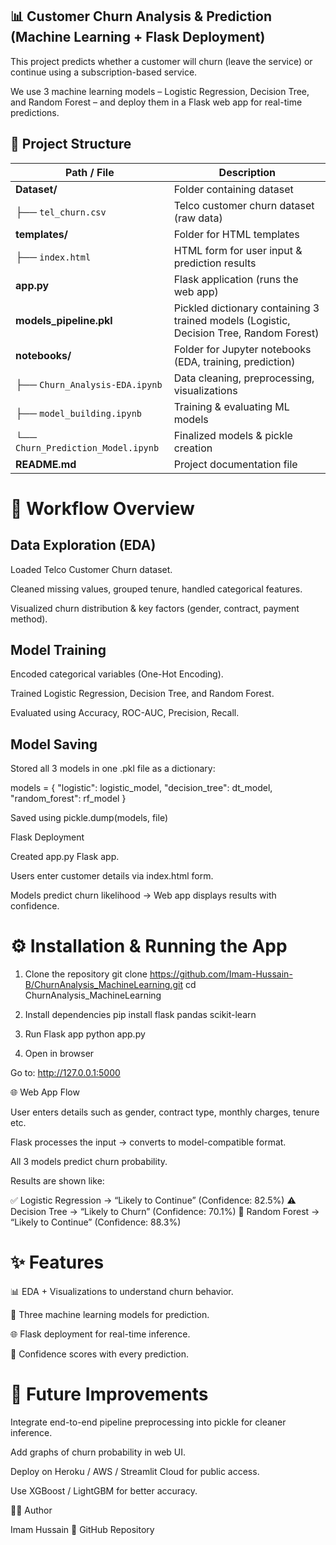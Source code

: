 ## 📊 Customer Churn Analysis & Prediction (Machine Learning + Flask Deployment)

This project predicts whether a customer will churn (leave the service) or continue using a subscription-based service.

We use 3 machine learning models – Logistic Regression, Decision Tree, and Random Forest – and deploy them in a Flask web app for real-time predictions.

## 📂 Project Structure
| Path / File                        | Description                                                                             |
| ---------------------------------- | --------------------------------------------------------------------------------------- |
| **Dataset/**                       | Folder containing dataset                                                               |
| ├── `tel_churn.csv`                | Telco customer churn dataset (raw data)                                                 |
| **templates/**                     | Folder for HTML templates                                                               |
| ├── `index.html`                   | HTML form for user input & prediction results                                           |
| **app.py**                         | Flask application (runs the web app)                                                    |
| **models\_pipeline.pkl**           | Pickled dictionary containing 3 trained models (Logistic, Decision Tree, Random Forest) |
| **notebooks/**                     | Folder for Jupyter notebooks (EDA, training, prediction)                                |
| ├── `Churn_Analysis-EDA.ipynb`     | Data cleaning, preprocessing, visualizations                                            |
| ├── `model_building.ipynb`         | Training & evaluating ML models                                                         |
| └── `Churn_Prediction_Model.ipynb` | Finalized models & pickle creation                                                      |
| **README.md**                      | Project documentation file                                                              |


# 🚀 Workflow Overview

## Data Exploration (EDA)

Loaded Telco Customer Churn dataset.

Cleaned missing values, grouped tenure, handled categorical features.

Visualized churn distribution & key factors (gender, contract, payment method).

## Model Training

Encoded categorical variables (One-Hot Encoding).

Trained Logistic Regression, Decision Tree, and Random Forest.

Evaluated using Accuracy, ROC-AUC, Precision, Recall.

## Model Saving

Stored all 3 models in one .pkl file as a dictionary:

models = {
  "logistic": logistic_model,
  "decision_tree": dt_model,
  "random_forest": rf_model
}


Saved using pickle.dump(models, file)

Flask Deployment

Created app.py Flask app.

Users enter customer details via index.html form.

Models predict churn likelihood → Web app displays results with confidence.

# ⚙️ Installation & Running the App
1. Clone the repository
git clone https://github.com/Imam-Hussain-B/ChurnAnalysis_MachineLearning.git
cd ChurnAnalysis_MachineLearning

2. Install dependencies
pip install flask pandas scikit-learn

3. Run Flask app
python app.py

4. Open in browser

Go to: http://127.0.0.1:5000

🌐 Web App Flow

User enters details such as gender, contract type, monthly charges, tenure etc.

Flask processes the input → converts to model-compatible format.

All 3 models predict churn probability.

Results are shown like:

✅ Logistic Regression → “Likely to Continue” (Confidence: 82.5%)
⚠️ Decision Tree → “Likely to Churn” (Confidence: 70.1%)
🌳 Random Forest → “Likely to Continue” (Confidence: 88.3%)

# ✨ Features

📊 EDA + Visualizations to understand churn behavior.

🤖 Three machine learning models for prediction.

🌐 Flask deployment for real-time inference.

🎯 Confidence scores with every prediction.

# 🔮 Future Improvements

Integrate end-to-end pipeline preprocessing into pickle for cleaner inference.

Add graphs of churn probability in web UI.

Deploy on Heroku / AWS / Streamlit Cloud for public access.

Use XGBoost / LightGBM for better accuracy.

👨‍💻 Author

Imam Hussain
📌 GitHub Repository
